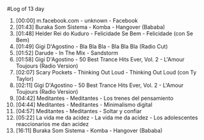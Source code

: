 #Log of 13 day

1. [00:00] m.facebook.com - unknown - Facebook
1. [01:43] Buraka Som Sistema - Komba - Hangover (Bababa)
1. [01:48] Helder Rei do Kuduro - Felicidade Se Bem - Felicidade (con Se Bem)
1. [01:49] Gigi D'Agostino - Bla Bla Bla - Bla Bla Bla (Radio Cut)
1. [01:52] Darude - In The Mix - Sandstorm
1. [01:58] Gigi D'Agostino - 50 Best Trance Hits Ever, Vol. 2 - L'Amour Toujours (Radio Version)
1. [02:07] Scary Pockets - Thinking Out Loud - Thinking Out Loud (con Ty Taylor)
1. [02:11] Gigi D'Agostino - 50 Best Trance Hits Ever, Vol. 2 - L'Amour Toujours (Radio Version)
1. [04:42] Meditantes - Meditantes - Los trenes del pensamiento
1. [04:44] Meditantes - Meditantes - Minimalismo digital
1. [04:57] Meditantes - Meditantes - Soltar y confiar
1. [05:22] La vida me da acidez - La vida me da acidez - Los adolescentes reaccionarios me dan acidez
1. [16:11] Buraka Som Sistema - Komba - Hangover (Bababa)
